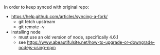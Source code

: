 In order to keep synced with original repo:
  * https://help.github.com/articles/syncing-a-fork/
    * git fetch upstream
    * git remote -v
  * installing node
    * must use an old version of node, specifically 4.6.1
    * see https://www.abeautifulsite.net/how-to-upgrade-or-downgrade-nodejs-using-npm
